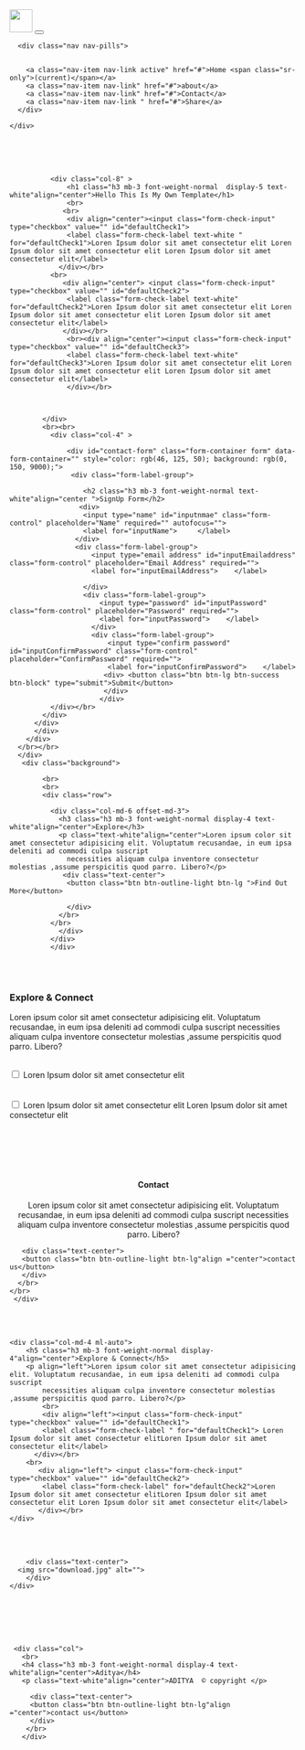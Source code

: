 <!DOCTYPE html>
<html lang="en">
<head>
    <meta charset="UTF-8">
    <meta name="viewport" content="width=device-width, initial-scale=1.0">
    <meta http-equiv="X-UA-Compatible" content="ie=edge">
    <title>Document</title>
</head>
<link rel="stylesheet" href="bootstrap.css">
<link rel="stylesheet" href="b.css">
<link rel="stylesheet" href="c.css">
<link rel="stylesheet" href="back2.css">
<link rel="stylesheet" href="background.css">
<link rel="stylesheet" href="form.css">

<body>
  <div class="c">
    <div class="b">
  <nav class="navbar navbar-expand-lg navbar-dark bg-primary bg-dark ">
    <img src="images.png" width="40" height="40" alt="">
    <!--a class="navbar-brand" href="#">Navbar</a-->
    <button class="navbar-toggler" type="button" data-toggle="collapse" data-target="#navbarNavAltMarkup" aria-controls="navbarNavAltMarkup" aria-expanded="false" aria-label="Toggle navigation">
      <span class="navbar-toggler-icon"></span>
    </button>
    <div class="collapse navbar-collapse justify-content-end" id="navbarNavAltMarkup">
      <!--div class="navbar-nav"-->
     
      <div class="nav nav-pills">
        
      
        <a class="nav-item nav-link active" href="#">Home <span class="sr-only">(current)</span></a>
        <a class="nav-item nav-link" href="#">about</a>
        <a class="nav-item nav-link" href="#">Contact</a>
        <a class="nav-item nav-link " href="#">Share</a>
      </div>
  
    </div>
  </nav>
</div>
<br>
<br>
    <div class="container" >
      <br>
            <div class="row">
              
              <div class="col-8" >
                  <h1 class="h3 mb-3 font-weight-normal  display-5 text-white"align="center">Hello This Is My Own Template</h1>
                  <br>
                 <br> 
                  <div align="center"><input class="form-check-input" type="checkbox" value="" id="defaultCheck1">
                  <label class="form-check-label text-white " for="defaultCheck1">Loren Ipsum dolor sit amet consectetur elit Loren Ipsum dolor sit amet consectetur elit Loren Ipsum dolor sit amet consectetur elit</label>
                </div></br>
              <br>
                 <div align="center"> <input class="form-check-input" type="checkbox" value="" id="defaultCheck2">
                  <label class="form-check-label text-white" for="defaultCheck2">Loren Ipsum dolor sit amet consectetur elit Loren Ipsum dolor sit amet consectetur elit Loren Ipsum dolor sit amet consectetur elit</label>
                 </div></br>
                  <br><div align="center"><input class="form-check-input" type="checkbox" value="" id="defaultCheck3">
                  <label class="form-check-label text-white" for="defaultCheck3">Loren Ipsum dolor sit amet consectetur elit Loren Ipsum dolor sit amet consectetur elit Loren Ipsum dolor sit amet consectetur elit</label>
                  </div></br>
                
              
                                    
            </div>
            <br><br>
              <div class="col-4" >
                
                  <div id="contact-form" class="form-container form" data-form-container="" style="color: rgb(46, 125, 50); background: rgb(0, 150, 9000);">
                   <div class="form-label-group">

                      <h2 class="h3 mb-3 font-weight-normal text-white"align="center ">SignUp Form</h2>
                     <div>
                      <input type="name" id="inputnmae" class="form-control" placeholder="Name" required="" autofocus="">
                      <label for="inputName">     </label>
                    </div>
                    <div class="form-label-group">
                        <input type="email address" id="inputEmailaddress" class="form-control" placeholder="Email Address" required="">
                        <label for="inputEmailAddress">    </label>

                      </div>
                      <div class="form-label-group">
                          <input type="password" id="inputPassword" class="form-control" placeholder="Password" required="">
                          <label for="inputPassword">    </label>
                        </div>
                        <div class="form-label-group">
                            <input type="confirm password" id="inputConfirmPassword" class="form-control" placeholder="ConfirmPassword" required="">
                            <label for="inputConfirmPassword">    </label>
                           <div> <button class="btn btn-lg btn-success btn-block" type="submit">Submit</button>
                           </div>
                          </div>
              </div></br>
            </div>
          </div>
          </div>
        </div>
      </br></br>
      </div>
       <div class="background">
          
            <br>
            <br>  
            <div class="row">
               
              <div class="col-md-6 offset-md-3">              
                <h3 class="h3 mb-3 font-weight-normal display-4 text-white"align="center">Explore</h3>
                <p class="text-white"align="center">Loren ipsum color sit amet consectetur adipisicing elit. Voluptatum recusandae, in eum ipsa deleniti ad commodi culpa suscript
                  necessities aliquam culpa inventore consectetur molestias ,assume perspicitis quod parro. Libero?</p>
                 <div class="text-center">
                  <button class="btn btn-outline-light btn-lg ">Find Out More</button>
                
                  </div>
                </br>
              </br>
                </div>
              </div>
              </div>
<br>
<br>

<div class="row">
  <div class="col-6">
      <div class="text-center">
    <img src="download.jpg" alt="">
      </div>
  </div>
  <div class="col-6">
      <h3 class="h3 mb-3 font-weight-normal display-4"align="left">Explore & Connect</h3>
      <p align="left">Loren ipsum color sit amet consectetur adipisicing elit. Voluptatum recusandae, in eum ipsa deleniti ad commodi culpa suscript
          necessities aliquam culpa inventore consectetur molestias ,assume perspicitis quod parro. Libero?</p>
          <br> 
          <div align="left"><input class="form-check-input" type="checkbox" value="" id="defaultCheck1">
          <label class="form-check-label " for="defaultCheck1">Loren Ipsum dolor sit amet consectetur elit</label>
        </div></br>
      <br>
         <div align="left"> <input class="form-check-input" type="checkbox" value="" id="defaultCheck2">
          <label class="form-check-label" for="defaultCheck2">Loren Ipsum dolor sit amet consectetur elit Loren Ipsum dolor sit amet consectetur elit</label>
         </div></br>
  </div>
</div>

</div>
</br>
</br>
<div class="back2">
<div class="row">
    
   <div class="col-md-6 offset-md-3">
     <br><br>
     <h4 class="h3 mb-3 font-weight-normal display-4 text-white"align="center">Contact</h4>
     <p class="text-white"align="center">Loren ipsum color sit amet consectetur adipisicing elit. Voluptatum recusandae, in eum ipsa deleniti ad commodi culpa suscript
       necessities aliquam culpa inventore consectetur molestias ,assume perspicitis quod parro. Libero?</p>
       
       <div class="text-center">
       <button class="btn btn-outline-light btn-lg"align ="center">contact us</button>
       </div>
      </br>
    </br>
     </div>
     
</div>
</div> 
<br>
<br>
<div class="row">
    
    <div class="col-md-4 ml-auto">
        <h5 class="h3 mb-3 font-weight-normal display-4"align="center">Explore & Connect</h5>
        <p align="left">Loren ipsum color sit amet consectetur adipisicing elit. Voluptatum recusandae, in eum ipsa deleniti ad commodi culpa suscript
            necessities aliquam culpa inventore consectetur molestias ,assume perspicitis quod parro. Libero?</p>
            <br> 
            <div align="left"><input class="form-check-input" type="checkbox" value="" id="defaultCheck1">
            <label class="form-check-label " for="defaultCheck1"> Loren Ipsum dolor sit amet consectetur elitLoren Ipsum dolor sit amet consectetur elit</label>
          </div></br>
        <br>
           <div align="left"> <input class="form-check-input" type="checkbox" value="" id="defaultCheck2">
            <label class="form-check-label" for="defaultCheck2">Loren Ipsum dolor sit amet consectetur elitLoren Ipsum dolor sit amet consectetur elit Loren Ipsum dolor sit amet consectetur elit</label>
           </div></br>
    </div>
  
<br>
<br>
    <div class="col-6">

        <div class="text-center">
      <img src="download.jpg" alt="">
        </div>
    </div>
  </br>
</br>
</br>
</br>  </div>
<div class="background">
  <div class="row">
      
     <div class="col">
       <br>
       <h4 class="h3 mb-3 font-weight-normal display-4 text-white"align="center">Aditya</h4>
       <p class="text-white"align="center">ADITYA  © copyright </p>
         
         <div class="text-center">
         <button class="btn btn-outline-light btn-lg"align ="center">contact us</button>
         </div>
        </br>
       </div>
       
  </div>
</div>
          </div>
</body>
</html>
